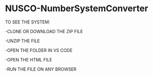 # NUSCO-NumberSystemConverter

TO SEE THE SYSTEM:


-CLONE OR DOWNLOAD THE ZIP FILE

-UNZIP THE FILE 

-OPEN THE FOLDER IN VS CODE 

-OPEN THE HTML FILE

-RUN THE FILE ON ANY BROWSER
